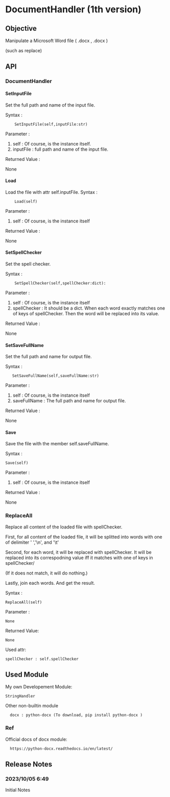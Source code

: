 # DocumentHandler (1th version)
## Objective 
Manipulate a Microsoft Word file ( .docx , .docx )

(such as replace)

## API
### DocumentHandler
#### SetInputFile

Set the full path and name of the input file.

Syntax :
      
        SetInputFile(self,inputFile:str)

Parameter :

1. self : Of course, is the instance itself.
2. inputFile : full path and name of the input file.

Returned Value :

None

#### Load

Load the file with attr self.inputFile. 
Syntax :
      
        Load(self)

Parameter :

1. self : Of course, is the instance itself

Returned Value :

None

#### SetSpellChecker

Set the spell checker.

Syntax :
      
        SetSpellChecker(self,spellChecker:dict):

Parameter :

1. self : Of course, is the instance itself
2. spellChecker : It should be a dict. When each word exactly matches one of keys of spellChecker. Then the word will be replaced into its value.

Returned Value :

None

#### SetSaveFullName

Set the full path and name for output file.
     
Syntax :
      
       SetSaveFullName(self,saveFullName:str)

Parameter :

1. self : Of course, is the instance itself
2. saveFullName : The full path and name for output file.

Returned Value :

None

#### Save

Save the file with the member self.saveFullName.

Syntax :

    Save(self)

Parameter :

1. self : Of course, is the instance itself

Returned Value :

None

### ReplaceAll

Replace all content of the loaded file with spellChecker.

First, for all content of the loaded file, it will be splitted into words with one of delimiter ' ','\n', and '\t'

Second, for each word, it will be replaced with spellChecker. It will be replaced into its correspodning value iff it matches with one of keys in spellChecker/

(If it does not match, it will do nothing.)

Lastly, join each words. And get the result.

Syntax :

    ReplaceAll(self)

Parameter : 

    None

Returned Value:

    None

Used attr:

    spellChecker : self.spellChecker

## Used Module

My own Developement Module:

    StringHandler

Other non-builtin module
      
      docx : python-docx (To download, pip install python-docx )

### Ref
Official docs of docx module:
      
      https://python-docx.readthedocs.io/en/latest/

## Release Notes
### 2023/10/05 6:49
Initial Notes
